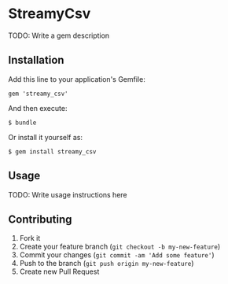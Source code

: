 # StreamyCsv

TODO: Write a gem description

## Installation

Add this line to your application's Gemfile:

    gem 'streamy_csv'

And then execute:

    $ bundle

Or install it yourself as:

    $ gem install streamy_csv

## Usage

TODO: Write usage instructions here

## Contributing

1. Fork it
2. Create your feature branch (`git checkout -b my-new-feature`)
3. Commit your changes (`git commit -am 'Add some feature'`)
4. Push to the branch (`git push origin my-new-feature`)
5. Create new Pull Request
